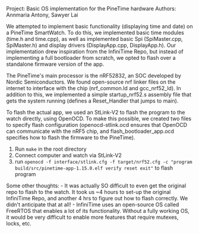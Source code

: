 Project: Basic OS implementation for the PineTime hardware
Authors: Annmaria Antony, Sawyer Lai

We attempted to implement basic functionality (displaying time and date) on a PineTime SmartWatch. To do this, we implemented basic time modules (time.h and time.cpp), as well as implemented basic Spi (SpiMaster.cpp, SpiMaster.h) and display drivers (DisplayApp.cpp, DisplayApp.h). Our implementation drew inspiration from the InfiniTime Repo, but instead of implementing a full bootloader from scratch, we opted to flash over a standalone firmware version of the app.

The PineTime's main processor is the nRF52832, an SOC developed by Nordic Semiconductors. We found open-source nrf linker files on the internet to interface with the chip (nrf_common.ld and gcc_nrf52_ld). In addition to this, we implemented a simple startup_nrf52.s assembly file that gets the system running (defines a Reset_Handler that jumps to main). 

To flash the actual app, we used an StLink-V2 to flash the program to the watch directly, using OpenOCD. To make this possible, we created two files to specify flash configuration (openocd-stlink.ocd ensures that OpenOCD can communicate with the nRF5 chip, and flash_bootloader_app.ocd specifies how to flash the firmware to the PineTime). 

1) Run `make` in the root directory
2) Connect computer and watch via StLink-V2 
3) run `openocd -f interface/stlink.cfg -f target/nrf52.cfg -c "program build/src/pinetime-app-1.15.0.elf verify reset exit"` to flash program

Some other thoughts:
    - It was actually SO difficult to even get the original repo to flash to the watch. It took us ~4 hours to set-up the original InfiniTime Repo, and another 4 hrs to figure out how to flash correctly. We didn't anticipate that at all!
    - InfiniTime uses an open-source OS called FreeRTOS that enables a lot of its functionality. Without a fully working OS, it would be very difficult to enable more features that require mutexes, locks, etc.
